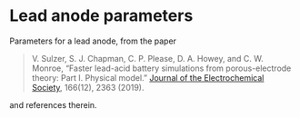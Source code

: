 # Lead anode parameters

Parameters for a lead anode, from the paper

> V. Sulzer, S. J. Chapman, C. P. Please, D. A. Howey, and C. W. Monroe, “Faster lead-acid battery simulations from porous-electrode theory: Part I. Physical model.” [Journal of the Electrochemical Society](https://doi.org/10.1149/2.0301910jes), 166(12), 2363 (2019).

and references therein.
